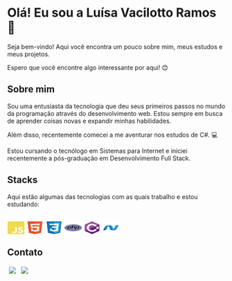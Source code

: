 # Olá! Eu sou a Luísa Vacilotto Ramos 👋
Seja bem-vindo! Aqui você encontra um pouco sobre mim, meus estudos e meus projetos.

Espero que você encontre algo interessante por aqui! 😊

## Sobre mim
Sou uma entusiasta da tecnologia que deu seus primeiros passos no mundo da programação através do desenvolvimento web. Estou sempre em busca de aprender coisas novas e expandir minhas habilidades.

Além disso, recentemente comecei a me aventurar nos estudos de C#. 💻

Estou cursando o tecnólogo em Sistemas para Internet e iniciei recentemente a pós-graduação em Desenvolvimento Full Stack.

## Stacks
Aqui estão algumas das tecnologias com as quais trabalho e estou estudando:

<div style="display: inline_block"><br>
  <img align="center" height="30" width="40" src="https://raw.githubusercontent.com/devicons/devicon/master/icons/javascript/javascript-plain.svg">
  <img align="center" height="30" width="40" src="https://raw.githubusercontent.com/devicons/devicon/master/icons/html5/html5-original.svg">
  <img align="center" height="30" width="40" src="https://raw.githubusercontent.com/devicons/devicon/master/icons/css3/css3-original.svg">
  <img align="center" height="30" width="40" src="https://raw.githubusercontent.com/devicons/devicon/master/icons/php/php-original.svg">
  <img align="center" height="30" width="40" src="https://raw.githubusercontent.com/devicons/devicon/master/icons/csharp/csharp-original.svg">
  <img align="center" height="30" width="40" src="https://raw.githubusercontent.com/devicons/devicon/master/icons/dot-net/dot-net-original.svg">
</div>

## Contato

<div> 
  <a href = "mailto:luvacilotto@gmail.com"><img src="https://img.icons8.com/fluent/48/000000/gmail--v2.png" style="vertical-align:top; margin:4px"></a>
  <a href="https://www.linkedin.com/in/luisavramos" target="_blank"><img src="https://img.icons8.com/color/48/000000/linkedin.png" style="vertical-align:top; margin:4px"></a>
</div>
